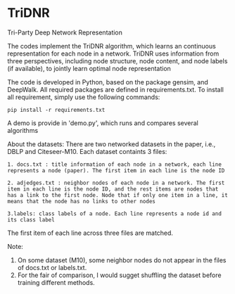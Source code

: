 # TriDNR
Tri-Party Deep Network Representation

The codes implement the TriDNR algorithm, which learns an continuous representation for each node in a network. TriDNR uses information from three perspectives, including node structure, node content, and node labels (if available), to jointly learn optimal node representation


The code is developed in Python, based on the package gensim, and DeepWalk. All required packages are defined in requirements.txt. To install all requirement, simply use the following commands:

	pip install -r requirements.txt

A demo is provide in 'demo.py', which runs and compares several algorithms 

About the datasets:
There are two networked datasets in the paper, i.e., DBLP and Citeseer-M10.
Each dataset containts 3 files:
	
	1. docs.txt : title information of each node in a network, each line represents a node (paper). The first item in each line is the node ID

	2. adjedges.txt : neighbor nodes of each node in a network. The first item in each line is the node ID, and the rest items are nodes that has a link to the first node. Node that if only one item in a line, it means that the node has no links to other nodes

	3.labels: class labels of a node. Each line represents a node id and its class label

The first item of each line across three files are matched. 


Note:
1. On some dataset (M10), some neighbor nodes do not appear in the files of docs.txt or labels.txt. 
2. For the fair of comparison, I would sugget shuffling the dataset before training different methods. 
